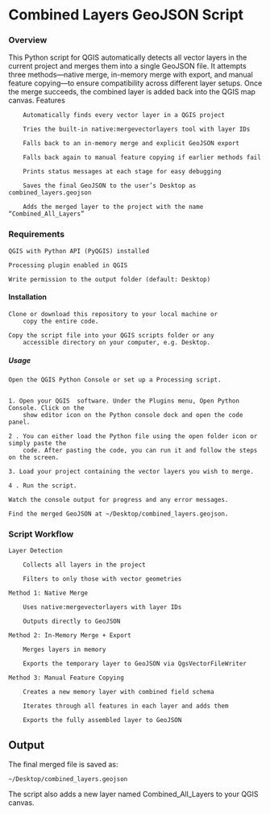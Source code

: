 # Combined Layers GeoJSON Script

### Overview

This Python script for QGIS automatically detects all vector layers in the current project and merges them into a single GeoJSON file. It attempts three methods—native merge, in-memory merge with export, and manual feature copying—to ensure compatibility across different layer setups. Once the merge succeeds, the combined layer is added back into the QGIS map canvas.
Features
```
    Automatically finds every vector layer in a QGIS project

    Tries the built-in native:mergevectorlayers tool with layer IDs

    Falls back to an in-memory merge and explicit GeoJSON export

    Falls back again to manual feature copying if earlier methods fail

    Prints status messages at each stage for easy debugging

    Saves the final GeoJSON to the user’s Desktop as combined_layers.geojson

    Adds the merged layer to the project with the name “Combined_All_Layers”
```

### Requirements

    QGIS with Python API (PyQGIS) installed

    Processing plugin enabled in QGIS

    Write permission to the output folder (default: Desktop)

#### Installation

    Clone or download this repository to your local machine or
        copy the entire code.

    Copy the script file into your QGIS scripts folder or any
        accessible directory on your computer, e.g. Desktop.

##### Usage

    Open the QGIS Python Console or set up a Processing script.


    1. Open your QGIS  software. Under the Plugins menu, Open Python Console. Click on the 
        show editor icon on the Python console dock and open the code panel.

    2 . You can either load the Python file using the open folder icon or simply paste the
        code. After pasting the code, you can run it and follow the steps on the screen.

    3. Load your project containing the vector layers you wish to merge.

    4 . Run the script.

    Watch the console output for progress and any error messages.

    Find the merged GeoJSON at ~/Desktop/combined_layers.geojson.

### Script Workflow

    Layer Detection

        Collects all layers in the project

        Filters to only those with vector geometries

    Method 1: Native Merge

        Uses native:mergevectorlayers with layer IDs

        Outputs directly to GeoJSON

    Method 2: In-Memory Merge + Export

        Merges layers in memory

        Exports the temporary layer to GeoJSON via QgsVectorFileWriter

    Method 3: Manual Feature Copying

        Creates a new memory layer with combined field schema

        Iterates through all features in each layer and adds them

        Exports the fully assembled layer to GeoJSON

## Output

The final merged file is saved as:
```
~/Desktop/combined_layers.geojson
```

The script also adds a new layer named Combined_All_Layers to your QGIS canvas.
